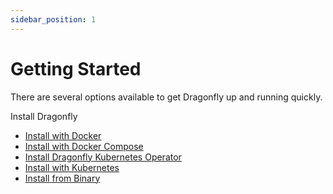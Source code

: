 ```yaml
---
sidebar_position: 1
---
```


# Getting Started

There are several options available to get Dragonfly up and running quickly.

Install Dragonfly

- [Install with Docker](./docker.md)
- [Install with Docker Compose](./docker-compose.md)
- [Install Dragonfly Kubernetes Operator](./kubernetes-operator.md)
- [Install with Kubernetes](./kubernetes.md)
- [Install from Binary](./binary.md)
